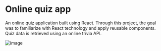 # Online quiz app 


An online quiz application built using React. Through this project, the goal was to familiarize with React technology and apply reusable components. Quiz data is retrieved using an online trivia API.

![image](https://github.com/grubor-maja/kahoot-app/assets/144422955/c6a03bf6-1058-47ff-b3e7-209c2af72b90)

